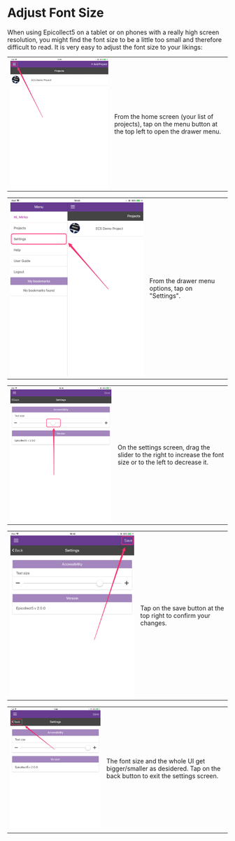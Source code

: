 # Adjust Font Size

When using Epicollect5 on a tablet or on phones with a really high screen resolution, you might find the font size to be a little too small and therefore difficult to read. It is very easy to adjust the font size to your likings:

|                                                |                                                                                                               |
| ---------------------------------------------- | ------------------------------------------------------------------------------------------------------------- |
| ![](../.gitbook/assets/adjust-font-size-1.png) | From the home screen (your list of projects), tap on the menu button at the top left to open the drawer menu. |

|                                                |                                                  |
| ---------------------------------------------- | ------------------------------------------------ |
| ![](../.gitbook/assets/adjust-font-size-2.png) | From the drawer menu options, tap on "Settings". |

|                                                |                                                                                                               |
| ---------------------------------------------- | ------------------------------------------------------------------------------------------------------------- |
| ![](../.gitbook/assets/adjust-font-size-3.png) | On the settings screen, drag the slider to the right to increase the font size or to the left to decrease it. |

|                                                |                                                                  |
| ---------------------------------------------- | ---------------------------------------------------------------- |
| ![](../.gitbook/assets/adjust-font-size-4.png) | Tap on the save button at the top right to confirm your changes. |

|                                                |                                                                                                                     |
| ---------------------------------------------- | ------------------------------------------------------------------------------------------------------------------- |
| ![](../.gitbook/assets/adjust-font-size-5.png) | The font size and the whole UI get bigger/smaller as desidered. Tap on the back button to exit the settings screen. |
|                                                |                                                                                                                     |
